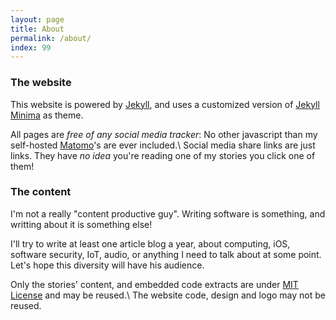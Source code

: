 ```yaml
---
layout: page
title: About
permalink: /about/
index: 99
---
```


### The website

This website is powered by [Jekyll][jekyll], and uses a customized version of [Jekyll Minima][jekyll-minima] as theme.

<!--more-->

All pages are *free of any social media tracker*: No other javascript than my self-hosted [Matomo][matomo]'s are ever included.\\
Social media share links are just links. They have *no idea* you're reading one of my stories you click one of them!

### The content

I'm not a really "content productive guy". Writing software is something, and writting about it is something else!

I'll try to write at least one article blog a year, about computing, iOS, software security, IoT, audio, or anything I need to talk about at some point. Let's hope this diversity will have his audience.

Only the stories' content, and embedded code extracts are under [MIT License][mit] and may be reused.\\
The website code, design and logo may not be reused.


[jekyll]: https://jekyllrb.com/
[jekyll-minima]: https://github.com/jekyll/minima
[font-awesome]: https://fontawesome.com/v4.7.0/
[matomo]: https://matomo.org/
[mit]: https://opensource.org/licenses/MIT

